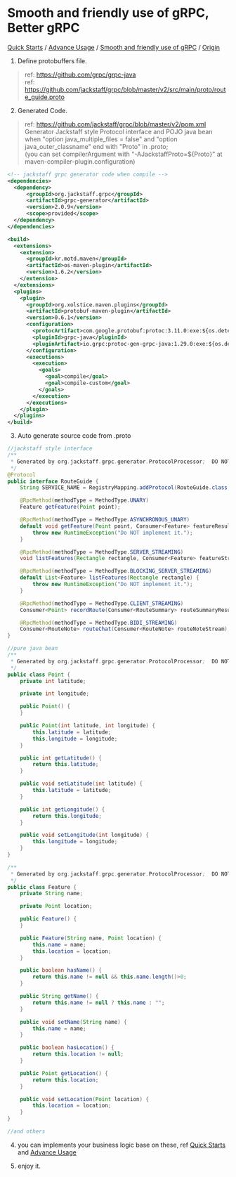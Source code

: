 Smooth and friendly use of gRPC, Better gRPC 
===

[Quick Starts](https://github.com/jackstaff/grpc/blob/master/START.md) / [Advance Usage](https://github.com/jackstaff/grpc/blob/master/ADVANCE.md) / [Smooth and friendly use of gRPC](https://github.com/jackstaff/grpc/blob/master/V2.md) / [Origin](https://github.com/jackstaff/grpc/blob/master/ORIGIN.md)

1. Define protobuffers file.
>    ref: https://github.com/grpc/grpc-java  
>    ref: https://github.com/jackstaff/grpc/blob/master/v2/src/main/proto/route_guide.proto

2. Generated Code.
>    ref: https://github.com/jackstaff/grpc/blob/master/v2/pom.xml  
>    Generator Jackstaff style Protocol interface and POJO java bean when "option java_multiple_files = false" and "option java_outer_classname" end with "Proto" in .proto;  
>    (you can set compilerArgument with "-AJackstaffProto=${Proto}" at maven-compiler-plugin.configuration)
```xml
<!-- jackstaff grpc generator code when compile -->
<dependencies>
  <dependency>
      <groupId>org.jackstaff.grpc</groupId>
      <artifactId>grpc-generator</artifactId>
      <version>2.0.9</version>
      <scope>provided</scope>
  </dependency>
</dependencies>

<build>
  <extensions>
    <extension>
      <groupId>kr.motd.maven</groupId>
      <artifactId>os-maven-plugin</artifactId>
      <version>1.6.2</version>
    </extension>
  </extensions>
  <plugins>
    <plugin>
      <groupId>org.xolstice.maven.plugins</groupId>
      <artifactId>protobuf-maven-plugin</artifactId>
      <version>0.6.1</version>
      <configuration>
        <protocArtifact>com.google.protobuf:protoc:3.11.0:exe:${os.detected.classifier}</protocArtifact>
        <pluginId>grpc-java</pluginId>
        <pluginArtifact>io.grpc:protoc-gen-grpc-java:1.29.0:exe:${os.detected.classifier}</pluginArtifact>
      </configuration>
      <executions>
        <execution>
          <goals>
            <goal>compile</goal>
            <goal>compile-custom</goal>
          </goals>
        </execution>
      </executions>
    </plugin>
  </plugins>
</build>

```
3. Auto generate source code from .proto
```java
//jackstaff style interface
/**
 * Generated by org.jackstaff.grpc.generator.ProtocolProcessor;  DO NOT EDIT!
 */
@Protocol
public interface RouteGuide {
    String SERVICE_NAME = RegistryMapping.addProtocol(RouteGuide.class, RouteGuideGrpc.getServiceDescriptor());

    @RpcMethod(methodType = MethodType.UNARY)
    Feature getFeature(Point point);

    @RpcMethod(methodType = MethodType.ASYNCHRONOUS_UNARY)
    default void getFeature(Point point, Consumer<Feature> featureResult) {
        throw new RuntimeException("Do NOT implement it.");
    }

    @RpcMethod(methodType = MethodType.SERVER_STREAMING)
    void listFeatures(Rectangle rectangle, Consumer<Feature> featureStream);

    @RpcMethod(methodType = MethodType.BLOCKING_SERVER_STREAMING)
    default List<Feature> listFeatures(Rectangle rectangle) {
        throw new RuntimeException("Do NOT implement it.");
    }

    @RpcMethod(methodType = MethodType.CLIENT_STREAMING)
    Consumer<Point> recordRoute(Consumer<RouteSummary> routeSummaryResult);

    @RpcMethod(methodType = MethodType.BIDI_STREAMING)
    Consumer<RouteNote> routeChat(Consumer<RouteNote> routeNoteStream);
}

//pure java bean
/**
 * Generated by org.jackstaff.grpc.generator.ProtocolProcessor;  DO NOT EDIT!
 */
public class Point {
    private int latitude;

    private int longitude;

    public Point() {
    }

    public Point(int latitude, int longitude) {
        this.latitude = latitude;
        this.longitude = longitude;
    }

    public int getLatitude() {
        return this.latitude;
    }

    public void setLatitude(int latitude) {
        this.latitude = latitude;
    }

    public int getLongitude() {
        return this.longitude;
    }

    public void setLongitude(int longitude) {
        this.longitude = longitude;
    }
}

/**
 * Generated by org.jackstaff.grpc.generator.ProtocolProcessor;  DO NOT EDIT!
 */
public class Feature {
    private String name;

    private Point location;

    public Feature() {
    }

    public Feature(String name, Point location) {
        this.name = name;
        this.location = location;
    }

    public boolean hasName() {
        return this.name != null && this.name.length()>0;
    }

    public String getName() {
        return this.name != null ? this.name : "";
    }

    public void setName(String name) {
        this.name = name;
    }

    public boolean hasLocation() {
        return this.location != null;
    }

    public Point getLocation() {
        return this.location;
    }

    public void setLocation(Point location) {
        this.location = location;
    }
}

//and others

```
4. you can implements your business logic base on these, ref [Quick Starts](https://github.com/jackstaff/grpc/blob/master/START.md)  and [Advance Usage](https://github.com/jackstaff/grpc/blob/master/ADVANCE.md)

5. enjoy it.
